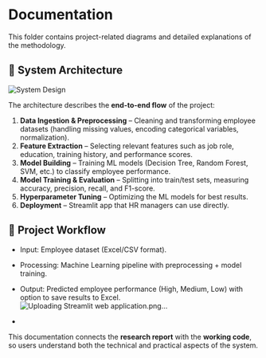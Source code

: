 # Documentation

This folder contains project-related diagrams and detailed explanations of the methodology.

## 📌 System Architecture

![System Design](https://github.com/user-attachments/assets/717ced99-d1c1-4afe-899a-df4273eba679)

The architecture describes the **end-to-end flow** of the project:
1. **Data Ingestion & Preprocessing** – Cleaning and transforming employee datasets (handling missing values, encoding categorical variables, normalization).  
2. **Feature Extraction** – Selecting relevant features such as job role, education, training history, and performance scores.  
3. **Model Building** – Training ML models (Decision Tree, Random Forest, SVM, etc.) to classify employee performance.  
4. **Model Training & Evaluation** – Splitting into train/test sets, measuring accuracy, precision, recall, and F1-score.  
5. **Hyperparameter Tuning** – Optimizing the ML models for best results.  
6. **Deployment** – Streamlit app that HR managers can use directly.

## 📌 Project Workflow
- Input: Employee dataset (Excel/CSV format).  
- Processing: Machine Learning pipeline with preprocessing + model training.  
- Output: Predicted employee performance (High, Medium, Low) with option to save results to Excel.![Uploading Streamlit web application.png…]()


- 

This documentation connects the **research report** with the **working code**, so users understand both the technical and practical aspects of the system.
